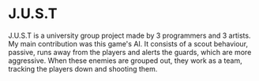 # J.U.S.T
J.U.S.T is a  university group project made by 3 programmers and 3 artists. My main contribution was this game's AI. It consists of a scout behaviour, passive, runs away from the players and alerts the guards, which are more aggressive. When these enemies are grouped out, they work as a team, tracking the players down and shooting them.
